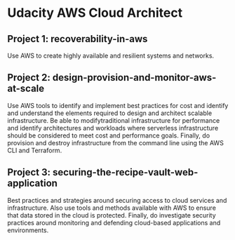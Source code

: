 # Udacity AWS Cloud Architect
## Project 1: recoverability-in-aws
Use AWS to create highly available and resilient systems and networks.  

## Project 2: design-provision-and-monitor-aws-at-scale
Use AWS tools to identify and implement best practices for cost and identify and understand the elements required to design and architect scalable infrastructure. Be able to modifytraditional infrastructure for performance and identify architectures 
and workloads where serverless infrastructure should be considered to meet cost and performance goals. Finally, do provision and destroy infrastructure from the command line using the AWS CLI and Terraform.

## Project 3: securing-the-recipe-vault-web-application
Best practices and strategies around securing access to cloud services and infrastructure. Also use tools and methods available with AWS to ensure that data stored in the cloud is protected. Finally, do investigate security practices around monitoring and defending cloud-based applications and environments.
